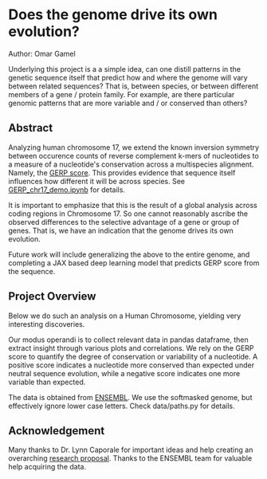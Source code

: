 # Does the genome drive its own evolution?
Author: Omar Gamel

Underlying this project is a a simple idea, can one distill patterns in the genetic sequence itself that predict how and
where the genome will vary between related sequences? That is, between species, or between different members of a 
gene / protein family. For example, are there particular genomic patterns that are more variable and / or conserved 
than others?

## Abstract
Analyzing human chromosome 17, we extend the known inversion symmetry between occurence counts of reverse complement 
k-mers of nucleotides to a measure  of a nucleotide's conservation across a multispecies alignment. 
Namely, the [GERP score](http://mendel.stanford.edu/SidowLab/downloads/gerp/). This provides evidence that sequence 
itself influences how different  it will be across species. See [GERP_chr17_demo.ipynb](GERP_chr17_demo.ipynb) for 
details.

It is important to emphasize that this is the result of a global analysis across coding regions in Chromosome 17. 
So one cannot reasonably ascribe the observed differences to the selective advantage of a gene or group of genes. 
That is, we have an indication that the genome drives its own evolution.

Future work will include generalizing the above to the entire genome, and completing a JAX based deep learning model 
that predicts GERP score from the sequence. 

## Project Overview

Below we do such an analysis on a Human Chromosome, yielding very interesting discoveries.

Our modus operandi is to collect relevant data in pandas dataframe, then extract insight through various plots and 
correlations.
We rely on the GERP score to quantify the degree of conservation or variability of a nucleotide. A positive score 
indicates a nucleotide more conserved than expected under neutral sequence evolution, while a negative score indicates 
one more variable than expected.

The data is obtained from [ENSEMBL](ensembl.org). We use the softmasked genome, but effectively ignore lower case 
letters. Check data/paths.py for details.

## Acknowledgement

Many thanks to Dr. Lynn Caporale for important ideas and help creating an overarching 
[research proposal](https://docs.google.com/document/d/18zZY_aS1gq4SWBPvaKIlqKkqmLpxg_wT0Vn8HHdJSmg). 
Thanks to the ENSEMBL team for valuable help acquiring the data.
